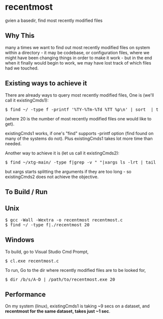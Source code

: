 recentmost
==========

gvien a basedir, find most recently modified files


Why This
--------
many a times we want to find out most recently modified files on system within a directory - it may be codebase, or configuration files, where we might have been changing things in order to make it work - but in the end when it finally would begin to work, we may have lost track of which files had we touched.

Existing ways to achieve it
---------------------------
There are already ways to query most recently modified files,
One is (we'll call it existingCmds1):

<pre>
$ find ~/ -type f -printf '%TY-%Tm-%Td %TT %p\n' | sort  | tail -20
</pre>
(where 20 is the number of most recently modified files one would like to get). 

existingCmds1 works, if one's "find" supports -printf option (find found on many of the systems do not). Plus existingCmds1 takes lot more time than needed.

Another way to achieve it is (let us call it existingCmds2):

<pre>
$ find ~/xtg-main/ -type f|grep -v " "|xargs ls -lrt | tail -20
</pre>

but xargs starts splitting the arguments if they are too long - so existingCmds2 does not achieve the objective.


To Build / Run
--------------

Unix
----

<pre>
$ gcc -Wall -Wextra -o recentmost recentmost.c
$ find ~/ -type f|./recentmost 20
</pre>

Windows
-------

To build, go to Visual Studio Cmd Prompt, 
<pre>
$ cl.exe recentmost.c
</pre>
To run, Go to the dir where recently modified files are to be looked for, 
<pre>
$ dir /b/s/A-D | /path/to/recentmost.exe 20
</pre>


Performance
-----------
On my system (linux), existingCmds1 is taking ~9 secs on a dataset, and **recentmost for the same dataset, takes just ~1 sec**.
